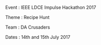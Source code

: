 Event : IEEE LDCE Impulse Hackathon 2017

Theme : Recipe Hunt

Team : DA Crusaders

Dates : 14th and 15th July 2017

